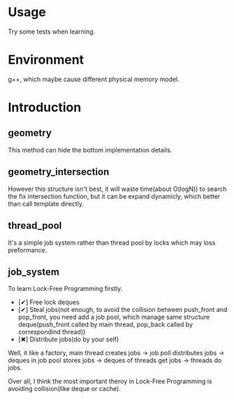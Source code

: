 # Usage

Try some tests when learning.

# Environment

g++, which maybe cause different physical memory model. 

# Introduction

## geometry

This method can hide the bottom implementation details.

## geometry_intersection

However this structure isn't best, it will waste time(about O(logN)) to search the fix intersection function, but it can be expand dynamicly, which better than call template directly.

## thread_pool

It's a simple job system rather than thread pool by locks which may loss preformance.

## job_system

To learn Lock-Free Programming firstly.

- [✔] Free lock deques
- [✔] Steal jobs(not enough, to avoid the collision between push_front and pop_front, you need add a job pool, which manage same structure deque(push_front called by main thread, pop_back called by correspondind thread))
- [✖] Distribute jobs(do by your self)

Well, it like a factory, main thread creates jobs -> job poll distributes jobs -> deques in job pool stores jobs -> deques of threads get jobs -> threads do jobs.

Over all, I think the most important theroy in Lock-Free Programming is avoiding collision(like deque or cache).


